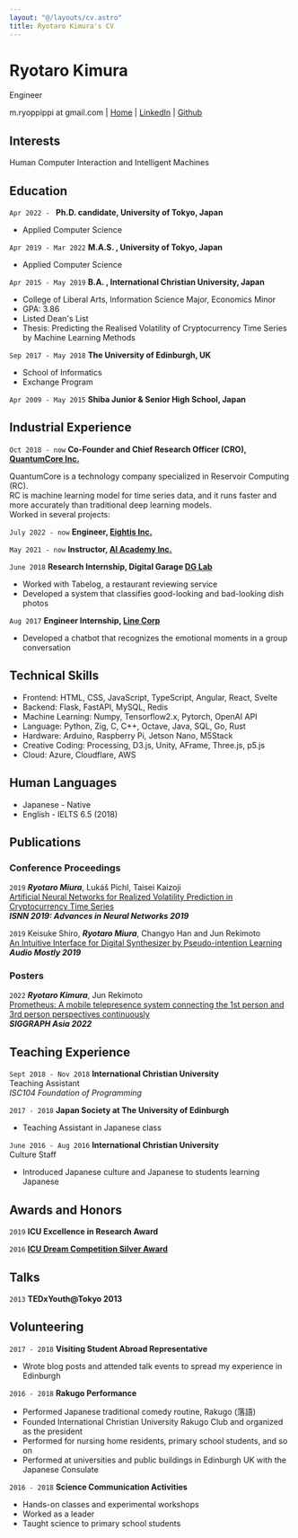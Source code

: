 ```yaml
---
layout: "@/layouts/cv.astro"
title: Ryotaro Kimura's CV
---
```


# Ryotaro Kimura

Engineer

<div id="webaddress">
  m.ryoppippi at gmail.com
| <a href="http://ryoppippi.com" target="_blank">Home</a>
| <a href="https://www.linkedin.com/in/ryoppippi/" target="_blank">LinkedIn</a>
| <a href="https://www.github.com/ryoppippi/" target="_blank">Github</a>
</div>

## Interests

Human Computer Interaction and Intelligent Machines

## Education

`Apr 2022 - `
**Ph.D. candidate, University of Tokyo, Japan**

- Applied Computer Science

`Apr 2019 - Mar 2022`
**M.A.S. , University of Tokyo, Japan**

- Applied Computer Science

`Apr 2015 - May 2019`
**B.A. , International Christian University, Japan**

- College of Liberal Arts, Information Science Major, Economics Minor
- GPA: 3.86
- Listed Dean's List
- Thesis: Predicting the Realised Volatility of Cryptocurrency Time Series by Machine Learning Methods

`Sep 2017 - May 2018`
**The University of Edinburgh, UK**

- School of Informatics
- Exchange Program

`Apr 2009 - May 2015`
**Shiba Junior & Senior High School, Japan**

## Industrial Experience

`Oct 2018 - now`
**Co-Founder and Chief Research Officer (CRO), [QuantumCore Inc.](https://www.qcore.co.jp/)**

QuantumCore is a technology company specialized in Reservoir Computing (RC).  
RC is machine learning model for time series data, and it runs faster and more accurately than traditional deep learning models.  
Worked in several projects:

`July 2022 - now`
**Engineer, [Eightis Inc.](https://eightis.co.jp)**

`May 2021 - now`
**Instructor, [AI Academy Inc.](https://aiacademy.jp)**

`June 2018`
**Research Internship, Digital Garage [DG Lab](https://www.dglab.com/en/)**

- Worked with Tabelog, a restaurant reviewing service
- Developed a system that classifies good-looking and bad-looking dish photos

`Aug 2017`
**Engineer Internship, [Line Corp](https://line.me/en/)**

- Developed a chatbot that recognizes the emotional moments in a group conversation

## Technical Skills

- Frontend: HTML, CSS, JavaScript, TypeScript, Angular, React, Svelte
- Backend: Flask, FastAPI, MySQL, Redis
- Machine Learning: Numpy, Tensorflow2.x, Pytorch, OpenAI API
- Language: Python, Zig, C, C++, Octave, Java, SQL, Go, Rust
- Hardware: Arduino, Raspberry Pi, Jetson Nano, M5Stack
- Creative Coding: Processing, D3.js, Unity, AFrame, Three.js, p5.js
- Cloud: Azure, Cloudflare, AWS

## Human Languages

- Japanese - Native
- English - IELTS 6.5 (2018)

## Publications

### Conference Proceedings

`2019`
**_Ryotaro Miura_**, Lukáš Pichl, Taisei Kaizoji  
[Artificial Neural Networks for Realized Volatility Prediction in Cryptocurrency Time Series](https://link.springer.com/chapter/10.1007/978-3-030-22796-8_18)  
**_ISNN 2019: Advances in Neural Networks 2019_**

`2019`
Keisuke Shiro, **_Ryotaro Miura_**, Changyo Han and Jun Rekimoto  
[An Intuitive Interface for Digital Synthesizer by Pseudo-intention Learning](https://dl.acm.org/doi/10.1145/3356590.3356598)  
**_Audio Mostly 2019_**

### Posters

`2022`
**_Ryotaro Kimura_**, Jun Rekimoto  
[Prometheus: A mobile telepresence system connecting the 1st person and 3rd person perspectives continuously](https://dl.acm.org/doi/10.1145/3550082.3564187)  
**_SIGGRAPH Asia 2022_**

## Teaching Experience

`Sept 2018 - Nov 2018`
**International Christian University**  
Teaching Assistant  
_ISC104 Foundation of Programming_

`2017 - 2018`
**Japan Society at The University of Edinburgh**

- Teaching Assistant in Japanese class

`June 2016 - Aug 2016`
**International Christian University**  
Culture Staff

- Introduced Japanese culture and Japanese to students learning Japanese

## Awards and Honors

`2019`
**ICU Excellence in Research Award**

`2016`
**[ICU Dream Competition Silver Award](https://www.icualumni.com/news/4548)**

## Talks

`2013`
**TEDxYouth@Tokyo 2013**

## Volunteering

`2017 - 2018`
**Visiting Student Abroad Representative**

- Wrote blog posts and attended talk events to spread my experience in Edinburgh

`2016 - 2018`
**Rakugo Performance**

- Performed Japanese traditional comedy routine, Rakugo (落語)
- Founded International Christian University Rakugo Club and organized as the president
- Performed for nursing home residents, primary school students, and so on
- Performed at universities and public buildings in Edinburgh UK with the Japanese Consulate

`2016 - 2018`
**Science Communication Activities**

- Hands-on classes and experimental workshops
- Worked as a leader
- Taught science to primary school students

<!-- ### Footer

Last updated: May 2013 -->
